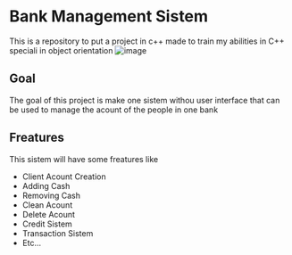 # Bank Management Sistem
This is a repository to put a project in c++ made to train my abilities in C++ speciali in object orientation
![image](https://github.com/Matheus-Ei/Bank-Management-Sistem/assets/127603510/69fdf649-79fc-481e-aedd-c3deea6dddfc)



## Goal
The goal of this project is make one sistem withou user interface that can be used to manage the acount of the people in one bank

## Freatures
This sistem will have some freatures like
- Client Acount Creation
- Adding Cash
- Removing Cash
- Clean Acount
- Delete Acount
- Credit Sistem
- Transaction Sistem
- Etc...
